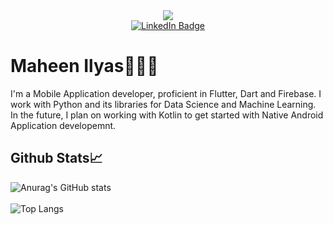 <div id="header" align="center">
	<img src="https://media1.giphy.com/media/v1.Y2lkPTc5MGI3NjExZWhseTMyZW10N285MHBjZXN0aXkwb2F5Nm53YmY4a3p0cTdsbHpqOSZlcD12MV9pbnRlcm5hbF9naWZfYnlfaWQmY3Q9Zw/RbDKaczqWovIugyJmW/giphy.gif"/>
	<br/>
	<div id="badges">
        <a href="https://www.linkedin.com/in/maheen-ilyas">
          <img
            src="https://img.shields.io/badge/LinkedIn-blue?style=for-the-badge&logo=linkedin&logoColor=white&color=black"
            alt="LinkedIn Badge"
          />
        </a>
      </div>
    </div>
    <div>
      <h1>Maheen Ilyas👩🏽‍💻</h1>
      <p>
        I'm a Mobile Application developer, proficient in Flutter, Dart and Firebase. 
	I work with Python and its libraries for Data Science and Machine Learning. In the future,
	I plan on working with Kotlin to get started with Native Android Application developemnt.
      </p>
	<h2>Github Stats📈</h2>
    </div>
    
![Anurag's GitHub stats](https://github-readme-stats.vercel.app/api?username=Maheen-Ilyas&show_icons=true&theme=dark&rank_icon=github)
<br>
<br>
![Top Langs](https://github-readme-stats.vercel.app/api/top-langs/?username=Maheen-Ilyas&theme=dark)
 
